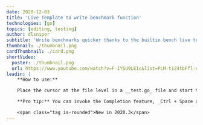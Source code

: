 ```yaml
---
date: 2020-12-03
title: 'Live Template to write benchmark function'
technologies: [go]
topics: [editing, testing]
author: dlsniper
subtitle: 'Write benchmarks quicker thanks to the builtin bench live template.'
thumbnail: ./thumbnail.png
cardThumbnail: ./card.png
shortVideo:
  poster: ./thumbnail.png
  url: https://www.youtube.com/watch?v=F-IYSU9LEIc&list=PLM-t1Z4tbFfl-umlMg_ND7gW9rGjTDzKt&index=13
leadin: |
    **How to use:**

    Place the cursor at the file level in a __test.go_ file and start typing _func_. Select the _Benchmark_ option from the suggested list and then complete this by writing the test name you desire.

    **Pro tip:** You can invoke the Completion feature, _Ctrl + Space on Windows/Linux_ or _^ + Space on macOS_, to create benchmarks for methods too, not just functions.

    <span class="tag is-rounded">New in 2020.3</span>
---
```

